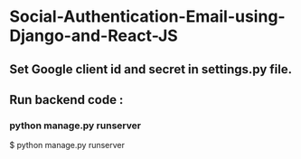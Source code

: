 # Social-Authentication-Email-using-Django-and-React-JS

## Set Google client id and secret in settings.py file.
## Run backend code :
### python manage.py runserver
$ python manage.py runserver
